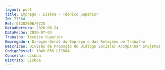 ```yaml
--- 
layout: post
title: Emprego - Lisboa - Técnico Superior
Id: 77564
Ref: OE202006/0725
DataAbertura: 2020-06-24
DataFecho: 2020-07-03
Trabalho: Técnico Superior
Empregador: Direção-Geral do Emprego e das Relações de Trabalho
Descricao: Divisão de Promoção do Diálogo Sociala) Acompanhar projetos cofinanciados, medidas SIMPLEX e outras no âmbito da inovação, gestão e diálogo social  b) Apoiar a promoção da inovação organizacional interna da DGERT  c) Coordenar e monitorizar o sistema de avaliação e de opinião externa da DGERT  d) Realização de inquéritos de opinião e de clima organizacional internos à DGERT 
CodigoPostal: 1049-056 LISBOA
Concelho: Lisboa
Distrito: Lisboa
--- 
```

